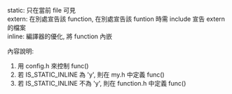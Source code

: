 static: 只在當前 file 可見  
extern: 在別處宣告該 function, 在別處宣告該 funtion 時需 include 宣告 extern 的檔案  
inline: 編譯器的優化, 將 function 內嵌  
  
內容說明:  
1. 用 config.h 來控制 func()
2. 若 IS_STATIC_INLINE 為 'y', 則在 my.h 中定義 func()
3. 若 IS_STATIC_INLINE 不為 'y', 則在 function.h 中定義 func()
